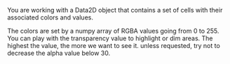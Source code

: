 You are working with a Data2D object that contains a set of cells with their associated colors and values.

The colors are set by a numpy array of RGBA values going from 0 to 255. You can play with the transparency value to highlight or dim areas. The highest the value, the more we want to see it. unless requested, try not to decrease the alpha value below 30.